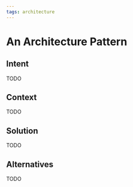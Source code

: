 ```yaml
---
tags: architecture
---
```


# An Architecture Pattern

## Intent

TODO

## Context

TODO

## Solution

TODO

## Alternatives

TODO
